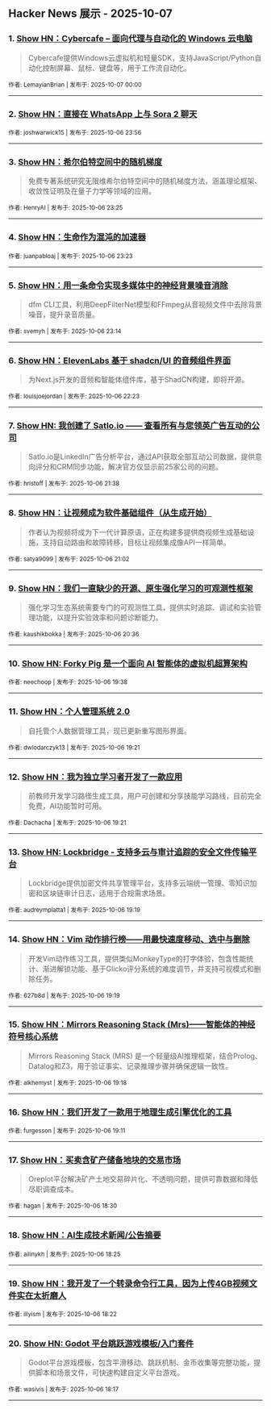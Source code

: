 ## Hacker News 展示 - 2025-10-07


### 1. [Show HN：Cybercafe – 面向代理与自动化的 Windows 云电脑](https://news.ycombinator.com/item?id=45497752)
> Cybercafe提供Windows云虚拟机和轻量SDK，支持JavaScript/Python自动化控制屏幕、鼠标、键盘等，用于工作流自动化。

<sub>作者: LemayianBrian | 发布于: 2025-10-07 00:00</sub>

---

### 2. [Show HN：直接在 WhatsApp 上与 Sora 2 聊天](https://news.ycombinator.com/item?id=45497710)

<sub>作者: joshwarwick15 | 发布于: 2025-10-06 23:56</sub>

---

### 3. [Show HN：希尔伯特空间中的随机梯度](https://news.ycombinator.com/item?id=45497464)
> 免费专著系统研究无限维希尔伯特空间中的随机梯度方法，涵盖理论框架、收敛性证明及在量子力学等领域的应用。

<sub>作者: HenryAI | 发布于: 2025-10-06 23:25</sub>

---

### 4. [Show HN：生命作为混沌的加速器](https://news.ycombinator.com/item?id=45497446)

<sub>作者: juanpabloaj | 发布于: 2025-10-06 23:23</sub>

---

### 5. [Show HN：用一条命令实现多媒体中的神经背景噪音消除](https://news.ycombinator.com/item?id=45497375)
> dfm CLI工具，利用DeepFilterNet模型和FFmpeg从音视频文件中去除背景噪音，提升录音质量。

<sub>作者: svemyh | 发布于: 2025-10-06 23:14</sub>

---

### 6. [Show HN：ElevenLabs 基于 shadcn/UI 的音频组件界面](https://news.ycombinator.com/item?id=45496971)
> 为Next.js开发的音频和智能体组件库，基于ShadCN构建，即将开源。

<sub>作者: louisjoejordan | 发布于: 2025-10-06 22:23</sub>

---

### 7. [Show HN: 我创建了 Satlo.io —— 查看所有与您领英广告互动的公司](https://news.ycombinator.com/item?id=45496613)
> Satlo.io是LinkedIn广告分析平台，通过API获取全部互动公司数据，提供意向评分和CRM同步功能，解决官方仅显示前25家公司的问题。

<sub>作者: hristoff | 发布于: 2025-10-06 21:38</sub>

---

### 8. [Show HN：让视频成为软件基础组件（从生成开始）](https://news.ycombinator.com/item?id=45496299)
> 作者认为视频将成为下一代计算原语，正在构建多提供商视频生成基础设施，支持自动路由和故障转移，目标让视频集成像API一样简单。

<sub>作者: satya9099 | 发布于: 2025-10-06 21:02</sub>

---

### 9. [Show HN：我们一直缺少的开源、原生强化学习的可观测性框架](https://news.ycombinator.com/item?id=45496023)
> 强化学习生态系统需要专门的可观测性工具，提供实时追踪、调试和实验管理功能，以提升实验效率和问题诊断能力。

<sub>作者: kaushikbokka | 发布于: 2025-10-06 20:36</sub>

---

### 10. [Show HN: Forky Pig 是一个面向 AI 智能体的虚拟机超算架构](https://news.ycombinator.com/item?id=45495375)

<sub>作者: neechoop | 发布于: 2025-10-06 19:38</sub>

---

### 11. [Show HN：个人管理系统 2.0](https://news.ycombinator.com/item?id=45495215)
> 自托管个人数据管理工具，现已更新重写图形界面。

<sub>作者: dwlodarczyk13 | 发布于: 2025-10-06 19:21</sub>

---

### 12. [Show HN：我为独立学习者开发了一款应用](https://news.ycombinator.com/item?id=45495213)
> 前教师开发学习路径生成工具，用户可创建和分享技能学习路线，目前完全免费，AI功能暂时可用。

<sub>作者: Dachacha | 发布于: 2025-10-06 19:21</sub>

---

### 13. [Show HN: Lockbridge - 支持多云与审计追踪的安全文件传输平台](https://news.ycombinator.com/item?id=45495187)
> Lockbridge提供加密文件共享管理平台，支持多云端统一管理、零知识加密和区块链审计日志，适用于合规需求场景。

<sub>作者: audreymplatta1 | 发布于: 2025-10-06 19:19</sub>

---

### 14. [Show HN：Vim 动作排行榜——用最快速度移动、选中与删除](https://news.ycombinator.com/item?id=45495181)
> 开发Vim动作练习工具，提供类似MonkeyType的打字体验，包含性能统计、渐进解锁功能、基于Glicko评分系统的难度调节，并支持可视模式和删除任务。

<sub>作者: 627b8d | 发布于: 2025-10-06 19:19</sub>

---

### 15. [Show HN：Mirrors Reasoning Stack (Mrs)——智能体的神经符号核心系统](https://news.ycombinator.com/item?id=45495170)
> Mirrors Reasoning Stack (MRS) 是一个轻量级AI推理框架，结合Prolog、Datalog和Z3，用于验证事实、记录推理步骤并确保逻辑一致性。

<sub>作者: alkhemyst | 发布于: 2025-10-06 19:18</sub>

---

### 16. [Show HN：我们开发了一款用于地理生成引擎优化的工具](https://news.ycombinator.com/item?id=45495087)

<sub>作者: furgesson | 发布于: 2025-10-06 19:11</sub>

---

### 17. [Show HN：买卖含矿产储备地块的交易市场](https://news.ycombinator.com/item?id=45494597)
> Oreplot平台解决矿产土地交易碎片化、不透明问题，提供可靠数据和降低尽职调查成本。

<sub>作者: hagan | 发布于: 2025-10-06 18:30</sub>

---

### 18. [Show HN：AI生成技术新闻/公告摘要](https://news.ycombinator.com/item?id=45494519)

<sub>作者: ailinykh | 发布于: 2025-10-06 18:25</sub>

---

### 19. [Show HN：我开发了一个转录命令行工具，因为上传4GB视频文件实在太折磨人](https://news.ycombinator.com/item?id=45494469)

<sub>作者: illyism | 发布于: 2025-10-06 18:22</sub>

---

### 20. [Show HN: Godot 平台跳跃游戏模板/入门套件](https://news.ycombinator.com/item?id=45494401)
> Godot平台游戏模板，包含平滑移动、跳跃机制、金币收集等完整功能，提供脚本和场景文件，可快速构建自定义平台游戏。

<sub>作者: wasivis | 发布于: 2025-10-06 18:17</sub>

---
